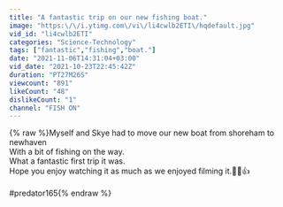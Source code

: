 ```yaml
---
title: "A fantastic trip on our new fishing boat."
image: "https:\/\/i.ytimg.com\/vi\/li4cwlb2ETI\/hqdefault.jpg"
vid_id: "li4cwlb2ETI"
categories: "Science-Technology"
tags: ["fantastic","fishing","boat."]
date: "2021-11-06T14:31:04+03:00"
vid_date: "2021-10-23T22:45:42Z"
duration: "PT27M26S"
viewcount: "891"
likeCount: "48"
dislikeCount: "1"
channel: "FISH ON"
---
```

{% raw %}Myself and Skye had to move our new boat from shoreham to newhaven<br />With a bit of fishing on the way.<br />What a fantastic first trip it was.<br />Hope you enjoy watching it as much as we enjoyed filming it.🎣🎣👍<br /><br />#predator165{% endraw %}

